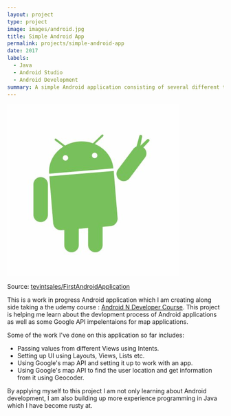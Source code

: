 ```yaml
---
layout: project
type: project
image: images/android.jpg
title: Simple Android App
permalink: projects/simple-android-app
date: 2017
labels:
  - Java
  - Android Studio
  - Android Development
summary: A simple Android application consisting of several different types of Views
---
```

<div>
  <img class="ui medium left floated image" src="../images/android.jpg">
</div>

Source: <a href="https://github.com/tevintsales/FirstAndroidApplication"><i class="large github icon "></i>tevintsales/FirstAndroidApplication</a>

This is a work in progress Android application which I am creating along side taking a the udemy course : <a href="https://www.udemy.com/complete-android-n-developer-course/learn/v4/overview">Android N Developer Course</a>.
This project is helping me learn about the devlopment process of Android applications as well as some Google API impelentaions for map applications.

Some of the work I've done on this application so far includes:
- Passing values from different Views using Intents.
- Setting up UI using Layouts, Views, Lists etc.
- Using Google's map API and setting it up to work with an app.
- Using Google's map API to find the user location and get information from it using Geocoder.

By applying myself to this project I am not only learning about Android development, I am also building up more experience programming in Java which I have become rusty at. 